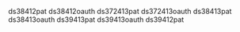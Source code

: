 ds38412pat
ds38412oauth
ds372413pat
ds372413oauth
ds38413pat
ds38413oauth
ds39413pat
ds39413oauth
ds39412pat